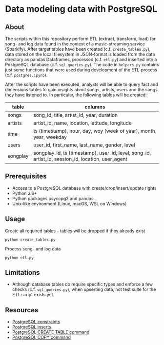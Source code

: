 # Data modeling data with PostgreSQL

## About
The scripts within this repository perform ETL (extract, transform, load) for
song- and log data found in the context of a music-streaming service (Sparkify).
After target tables have been created (c.f. ```create_tables.py```), data stored
on the local filesystem in JSON-format is loaded from the data directory as 
pandas Dataframes, processed (c.f. ```etl.py```) and inserted into a PostgreSQL
database (c.f. ```sql_queries.py```). The code in ```helpers.py``` contains just
some functions that were used during development of the ETL-process (c.f. ```postgres.ipynb```).


After the scripts have been executed, analysts will be able to query fact 
and dimensions tables to gain insights about songs, artists, users and the songs they
have listened to. In particular, the following tables will be created:

| table | columns |
--- | ---
| songs | song_id, title, artist_id, year, duration |
| artists | artist_id, name, location, latitude, longitude |
| time | ts (timestamp), hour, day, woy (week of year), month, year, weekday |
| users | user_id, first_name, last_name, gender, level |
| songplay | songplay_id, ts (timestamp), user_id, level, song_id, artist_id, session_id, location, user_agent |

## Prerequisites
* Access to a PostgreSQL database with create/drop/insert/update rights
* Python 3.6+
* Python packages psycopg2 and pandas
* Unix-like environment (Linux, macOS, WSL on Windows)

## Usage
Create all required tables - tables will be dropped if they already exist
```
python create_tables.py
```
Process song- and log data
```
python etl.py
```

## Limitations
* Although database tables do require specific types and enforce a few checks (c.f. ```sql_queries.py```),
when upserting data, not test suite for the ETL script exists yet.

## Resources
* [PostgreSQL constraints](https://www.postgresql.org/docs/current/ddl-constraints.html)
* [PostgreSQL inserts](https://www.postgresql.org/docs/current/sql-insert.html)
* [PostgreSQL CREATE TABLE command](https://www.postgresql.org/docs/current/sql-createtable.html)
* [PostgreSQL COPY command](https://www.postgresql.org/docs/current/sql-copy.html)